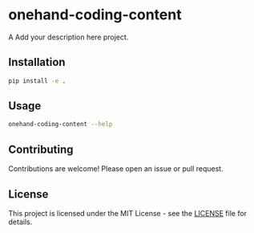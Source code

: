 # onehand-coding-content

A Add your description here project.

## Installation

```bash
pip install -e .
```

## Usage

```bash
onehand-coding-content --help
```

## Contributing

Contributions are welcome! Please open an issue or pull request.

## License

This project is licensed under the MIT License - see the [LICENSE](LICENSE) file for details.
